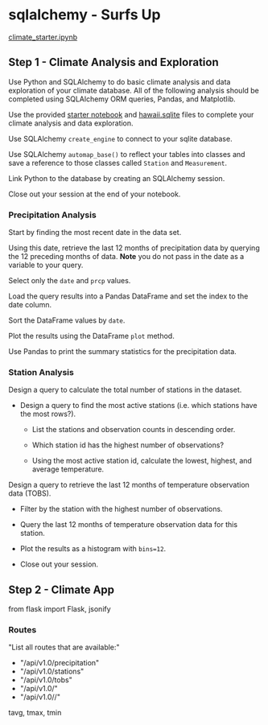 # sqlalchemy - Surfs Up
[climate_starter.ipynb](climate_starter.ipynb)

## Step 1 - Climate Analysis and Exploration
Use Python and SQLAlchemy to do basic climate analysis and data exploration of your climate database. All of the following analysis should be completed using SQLAlchemy ORM queries, Pandas, and Matplotlib.

Use the provided [starter notebook](climate_starter.ipynb) and [hawaii.sqlite](Resources/hawaii.sqlite) files to complete your climate analysis and data exploration.

Use SQLAlchemy `create_engine` to connect to your sqlite database.

Use SQLAlchemy `automap_base()` to reflect your tables into classes and save a reference to those classes called `Station` and `Measurement`.

Link Python to the database by creating an SQLAlchemy session.

Close out your session at the end of your notebook.

### Precipitation Analysis

Start by finding the most recent date in the data set.

Using this date, retrieve the last 12 months of precipitation data by querying the 12 preceding months of data. **Note** you do not pass in the date as a variable to your query.

Select only the `date` and `prcp` values.

Load the query results into a Pandas DataFrame and set the index to the date column.

Sort the DataFrame values by `date`.

Plot the results using the DataFrame `plot` method.

Use Pandas to print the summary statistics for the precipitation data.

### Station Analysis

Design a query to calculate the total number of stations in the dataset.

* Design a query to find the most active stations (i.e. which stations have the most rows?).

  * List the stations and observation counts in descending order.

  * Which station id has the highest number of observations?

  * Using the most active station id, calculate the lowest, highest, and average temperature.

 Design a query to retrieve the last 12 months of temperature observation data (TOBS).

  * Filter by the station with the highest number of observations.

  * Query the last 12 months of temperature observation data for this station.

  * Plot the results as a histogram with `bins=12`.
  
  * Close out your session.

## Step 2 - Climate App
from flask import Flask, jsonify

### Routes
"List all routes that are available:"


* "/api/v1.0/precipitation"
* "/api/v1.0/stations"
* "/api/v1.0/tobs"
* "/api/v1.0/<start>"
* "/api/v1.0/<start>/<end>"
 
tavg, tmax, tmin
